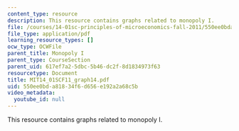 ```yaml
---
content_type: resource
description: This resource contains graphs related to monopoly I.
file: /courses/14-01sc-principles-of-microeconomics-fall-2011/550ee0bda81834f6d656e192a2a68c5b_MIT14_01SCF11_graph14.pdf
file_type: application/pdf
learning_resource_types: []
ocw_type: OCWFile
parent_title: Monopoly I
parent_type: CourseSection
parent_uid: 617ef7a2-5dbc-5b46-dc2f-8d1834973f63
resourcetype: Document
title: MIT14_01SCF11_graph14.pdf
uid: 550ee0bd-a818-34f6-d656-e192a2a68c5b
video_metadata:
  youtube_id: null
---
```

This resource contains graphs related to monopoly I.